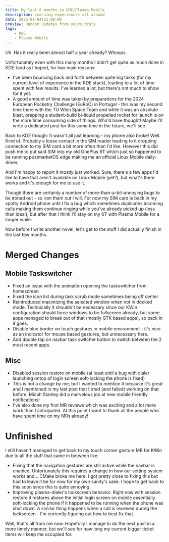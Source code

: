 ```yaml
---
title: My last 6 months in KDE/Plasma Mobile
description: Learning experiences all around
date: 2025-01-04T21:00:00
preview: Random updates from yours truly
tags:
    - KDE
    - Plasma Mobile
---
```


Uh. Has it really been almost half a year already? Whoops.

Unfortunately even with this many months I didn't get quite as much done in KDE-land as I hoped, for two main reasons:
- I've been bouncing back and forth between quite big tasks (for my current level of experience in the KDE stack), leading to a lot of time spent with few results. I've learned a lot, but there's not much to show for it yet.
- A good amount of time was taken by preparations for the 2024 European Rocketry Challenge (EuRoC) in Portugal - this was my second time there with the TU Wien Space Team and while it was an absolute blast, prepping a student-build bi-liquid propelled rocket for launch is on the more time consuming side of things. Who'd have thought! Maybe I'll write a dedicated post for this some time in the future, we'll see.

Back to KDE though: It wasn't all just learning - my phone also broke! Well. Kind of. Probably a loose contact in the SIM reader leading to it dropping connection to my SIM card a bit more often than I'd like.
However this did push me to put said SIM into my old OnePlus 6T which just so happened to be running postmarketOS edge making me an official Linux Mobile daily-driver.

And I'm happy to report it mostly just worked. Sure, there's a few apps I'd like to have that aren't available on Linux Mobile (yet?), but what's there works and it's enough for me to use it.

Though there are certainly a number of more-than-a-bit-annoying bugs to be ironed out - so iron them out I will. For now my SIM card is back in my spotty Android phone until I fix a bug which sometimes duplicates incoming calls making them continue ringing while you've already picked up (less than ideal), but after that I think I'll stay on my 6T with Plasma Mobile for a longer while.

Now before I write another novel, let's get to the stuff I did actually finish in the last few months.

# Merged Changes

## Mobile Taskswitcher

- Fixed an issue with the animation opening the taskswitcher from homescreen
- Fixed the icon list during task scrub mode sometimes being off center
- Reintroduced maximizing the selected window when not in docked mode. Technically it shouldn't be necessary since our KWin configuration should force windows to be fullscreen already, but some apps managed to break out of that (mostly GTK based apps), so back in it goes.
- Disable blue border on touch gestures in mobile environment - it's nice as an indicator for mouse based gestures, but unnecessary here.
- Add double tap on navbar task switcher button to switch between the 2 most recent apps.

## Misc

- Disabled session restore on mobile (at least until a bug with dialer launching ontop of login screen soft-locking the phone is fixed)
- This is not a change by me, but I wanted to mention it because it's great and I mentioned in my last post that I tried (and failed) working on that before: Micah Stanley did a marvelous job at new mobile friendly notifications!
- I've also done my first MR reviews which was exciting and a lot more work than I anticipated. At this point I want to thank all the people who have spent time on my MRs already!

# Unfinished

I still haven't managed to get back to my touch corner gesture MR for KWin due to all the stuff that came in between like:
- Fixing that the navigation gestures are still active while the navbar is enabled. Unfortunately this requires a change in how our setting system works and... CMake broke me here. I got pretty close to fixing this but had to leave it be for now for my own sanity's sake. I hope to get back to this soon since this is quite annoying.
- Improving plasma-dialer's lockscreen behavior. Right now with session restore it restores above the initial login screen on mobile essentially soft-locking the phone if it happened to be running when the phone was shut down. A similar thing happens when a call is received during the lockscreen - I'm currently figuring out how to best fix that.


Well, that's all from me now. Hopefully I manage to do the next post in a more timely manner, but we'll see for how long my current bigger ticket items will keep me occupied for.
